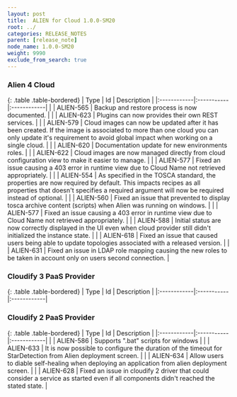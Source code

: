 ```yaml
---
layout: post
title:  ALIEN for Cloud 1.0.0-SM20
root: ../
categories: RELEASE_NOTES
parent: [release_note]
node_name: 1.0.0-SM20
weight: 9990
exclude_from_search: true
---
```






### Alien 4 Cloud

{: .table .table-bordered}
| Type        | Id         | Description |
|:------------|:-----------|:------------|
| <i class="fa fa-plus text-success"></i> | ALIEN-565 | Backup and restore process is now documented. |
| <i class="fa fa-plus text-success"></i> | ALIEN-623 | Plugins can now provides their own REST services. |
| <i class="fa fa-level-up text-primary"></i> | ALIEN-579 | Cloud images can now be updated after it has been created. If the image is associated to more than one cloud you can only update it's requirement to avoid global impact when working on a single cloud. |
| <i class="fa fa-level-up text-primary"></i> | ALIEN-620 | Documentation update for new environments roles. |
| <i class="fa fa-level-up text-primary"></i> | ALIEN-622 | Cloud images are now managed directly from cloud configuration view to make it easier to manage. |
| <i class="fa fa-bug text-danger"></i> | ALIEN-577 | Fixed an issue causing a 403 error in runtime view due to Cloud Name not retrieved appropriately. |
| <i class="fa fa-bug text-danger"></i> | ALIEN-554 | As specified in the TOSCA standard, the properties are now required by default. This impacts recipes as all properties that doesn't specifies a required argument will now be required instead of optional. |
| <i class="fa fa-bug text-danger"></i> | ALIEN-560 | Fixed an issue that prevented to display tosca archive content (scripts) when Alien was running on windows. |
| <i class="fa fa-bug text-danger"></i> | ALIEN-577 | Fixed an issue causing a 403 error in runtime view due to Cloud Name not retrieved appropriately. |
| <i class="fa fa-bug text-danger"></i> | ALIEN-588 | Initial status are now correctly displayed in the UI even when cloud provider still didn't initialized the instance state. |
| <i class="fa fa-bug text-danger"></i> | ALIEN-618 | Fixed an issue that caused users being able to update topologies associated with a released version. |
| <i class="fa fa-bug text-danger"></i> | ALIEN-631 | Fixed an issue in LDAP role mapping causing the new roles to be taken in account only on users second connection. |

### Cloudify 3 PaaS Provider

{: .table .table-bordered}
| Type        | Id         | Description |
|:------------|:-----------|:------------|

### Cloudify 2 PaaS Provider

{: .table .table-bordered}
| Type        | Id         | Description |
|:------------|:-----------|:------------|
| <i class="fa fa-plus text-success"></i> | ALIEN-586 | Supports ".bat" scripts for windows |
| <i class="fa fa-plus text-success"></i> | ALIEN-633 | It is now possible to configure the duration of the timeout for StarDetection from Alien deployment screen. |
| <i class="fa fa-plus text-success"></i> | ALIEN-634 | Allow users to diable self-healing when deploying an application from alien deployment screen. |
| <i class="fa fa-bug text-danger"></i> | ALIEN-628 | Fixed an issue in cloudify 2 driver that could consider a service as started even if all components didn't reached the stated state. |
